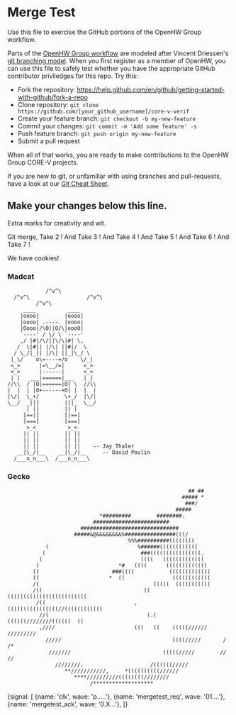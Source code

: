 # Merge Test
Use this file to exercise the GitHub portions of the OpenHW Group workflow.

Parts of the [OpenHW Group workflow](https://github.com/openhwgroup/core-v-docs/blob/master/verif/Common/OpenHWGroup_WorkFlow.pdf)
are modeled after Vincent Driessen's [git branching model](https://nvie.com/posts/a-successful-git-branching-model/).  When
you first register as a member of OpenHW, you can use this file to safely test whether you have the appropriate GitHub contributor priviledges for this repo.   Try this:
* Fork the repository: https://help.github.com/en/github/getting-started-with-github/fork-a-repo
* Clone repository: `git clone https://github.com/[your_github_username]/core-v-verif`
* Create your feature branch: `git checkout -b my-new-feature`
* Commit your changes: `git commit -m 'Add some feature' -s`
* Push feature branch: `git push origin my-new-feature`
* Submit a pull request

When all of that works, you are ready to make contributions to the OpenHW Group CORE-V projects.

If you are new to git, or unfamiliar with using branches and pull-requests, have a look at our [Git Cheat Sheet](https://github.com/openhwgroup/core-v-verif/blob/master/GitCheats.txt).

## Make your changes below this line.
Extra marks for creativity and wit.

Git merge, Take 2 !
And Take 3 !
And Take 4 !
And Take 5 !
And Take 6 !
And Take 7 !

We have cookies!

### Madcat
```
            /^v^\
  /^v^\                  /^v^\
         /^v^\
     ____          ____
    |oooo|        |oooo|
    |oooo| .----. |oooo|
    |Oooo|/\O||O/\|oooO|
    `----' / \/ \ `----'
    ,/ |#|/\/||\/\|#| \,
   /  \|#|| |/\| ||#|/  \
  / \_/|_|| |/\| ||_|\_/ \
 |_\/    o\=----=/o    \/_|
 <_>      |=\__/=|      <_>
 <_>      |------|      <_>
 | |   ___|======|___   | |
//\\  / |O|======|O| \  //\\
|  |  | |O+------+O| |  |  |
|\/|  \_+/        \+_/  |\/|
\__/  _|||        |||_  \__/
      | ||        || |
     [==|]        [|==]
     [===]        [===]
      >_<          >_<
     || ||        || ||
     || ||        || ||
     || ||        || ||    -- Jay Thaler 
   __|\_/|__    __|\_/|__     -- David Poulin
  /___n_n___\  /___n_n___\
  ```

### Gecko
```
                                                         ## ##                  
                                                       ##### *                  
                                                        ###/                    
                                                     #####                      
                             *#########        ########.                        
                           ########################                             
                       ###############################                          
                     #####&@&&&&&&&&%################(((/                       
                                      %%%##########((((((((                     
            (                            %######((((((((((((                    
           (                              ###((((((((((((((((.                  
          (                               ((((   (((((((((((((                  
         (                         *#   ((((      (((((((((((((                 
        ((                       ###((((           (((((((((((((                
        ((                      *  ((               ((((((((((((                
        /(                                    (((((  (((((((((((                
        /((                                (( (((((((((((((((((((((((((         
         /((                            ,((((((((((((((((//((((((((((((         
          //(                               (.(    ((((((////////((((((  ((     
          ,////                         (((   ((    (((((//////     /////////   
            /////                                   ((((/////       /   /*      
             ///////                             (((((/////        //    //     
               ////////.                     /((((((/////                       
                  **///////////,     *((((((((((//////                          
                     ****//////////((((((((////////                             
                          /*******************                               

```
{signal: [
  {name: 'clk',           wave: 'p.....'},
  {name: 'mergetest_req', wave: '01....'},
  {name: 'mergetest_ack', wave: '0.X...'},
]}
```
